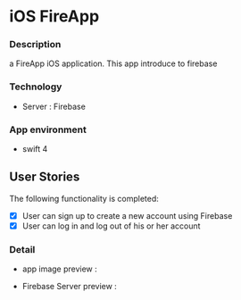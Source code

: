 # iOS FireApp

### Description 
a FireApp iOS application. This app introduce to firebase

### Technology
- Server : Firebase

### App environment 
- swift 4

## User Stories

The following functionality is completed:

- [X] User can sign up to create a new account using Firebase
- [X] User can log in and log out of his or her account

### Detail

- app image preview :



- Firebase Server preview :










